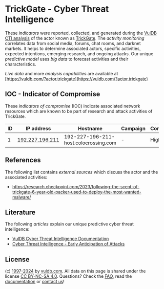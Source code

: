 # TrickGate - Cyber Threat Intelligence

These _indicators_ were reported, collected, and generated during the [VulDB CTI analysis](https://vuldb.com/?kb.cti) of the actor known as [TrickGate](https://vuldb.com/?actor.trickgate). The _activity monitoring_ correlates data from social media, forums, chat rooms, and darknet markets. It helps to determine associated actors, specific activities, expected intentions, emerging research, and ongoing attacks. Our unique _predictive model_ uses _big data_ to forecast activities and their characteristics.

_Live data_ and more _analysis capabilities_ are available at [https://vuldb.com/?actor.trickgate](https://vuldb.com/?actor.trickgate)

## IOC - Indicator of Compromise

These _indicators of compromise_ (IOC) indicate associated network resources which are known to be part of research and attack activities of TrickGate.

ID | IP address | Hostname | Campaign | Confidence
-- | ---------- | -------- | -------- | ----------
1 | [192.227.196.211](https://vuldb.com/?ip.192.227.196.211) | 192-227-196-211-host.colocrossing.com | - | High

## References

The following list contains _external sources_ which discuss the actor and the associated activities:

* https://research.checkpoint.com/2023/following-the-scent-of-trickgate-6-year-old-packer-used-to-deploy-the-most-wanted-malware/

## Literature

The following _articles_ explain our unique predictive cyber threat intelligence:

* [VulDB Cyber Threat Intelligence Documentation](https://vuldb.com/?kb.cti)
* [Cyber Threat Intelligence - Early Anticipation of Attacks](https://www.scip.ch/en/?labs.20201022)

## License

(c) [1997-2024](https://vuldb.com/?kb.changelog) by [vuldb.com](https://vuldb.com/?kb.about). All data on this page is shared under the license [CC BY-NC-SA 4.0](https://creativecommons.org/licenses/by-nc-sa/4.0/). Questions? Check the [FAQ](https://vuldb.com/?kb.faq), read the [documentation](https://vuldb.com/?kb) or [contact us](https://vuldb.com/?contact)!
